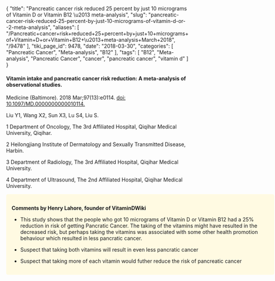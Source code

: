{
    "title": "Pancreatic cancer risk reduced 25 percent by just 10 micrograms of Vitamin D or Vitamin B12 \u2013 meta-analysis",
    "slug": "pancreatic-cancer-risk-reduced-25-percent-by-just-10-micrograms-of-vitamin-d-or--2-meta-analysis",
    "aliases": [
        "/Pancreatic+cancer+risk+reduced+25+percent+by+just+10+micrograms+of+Vitamin+D+or+Vitamin+B12+\u2013+meta-analysis+March+2018",
        "/9478"
    ],
    "tiki_page_id": 9478,
    "date": "2018-03-30",
    "categories": [
        "Pancreatic Cancer",
        "Meta-analysis",
        "B12"
    ],
    "tags": [
        "B12",
        "Meta-analysis",
        "Pancreatic Cancer",
        "cancer",
        "pancreatic cancer",
        "vitamin d"
    ]
}


#### Vitamin intake and pancreatic cancer risk reduction: A meta-analysis of observational studies.

Medicine (Baltimore). 2018 Mar;97(13):e0114. [doi: 10.1097/MD.0000000000010114.](https://doi.org/10.1097/MD.0000000000010114.)

Liu Y1, Wang X2, Sun X3, Lu S4, Liu S.

1 Department of Oncology, The 3rd Affiliated Hospital, Qiqihar Medical University, Qiqihar.

2 Heilongjiang Institute of Dermatology and Sexually Transmitted Disease, Harbin.

3 Department of Radiology, The 3rd Affiliated Hospital, Qiqihar Medical University.

4 Department of Ultrasound, The 2nd Affiliated Hospital, Qiqihar Medical University.

<div class="border" style="background-color:#FFFAE2;padding:15px;margin:10px 0;border-radius:5px;width:700px">

 **Comments by Henry Lahore, founder of VitaminDWiki** 

* This study shows that the people who got 10 micrograms of Vitamin D or Vitamin B12 had a 25% reduction in risk of getting Pancratic Cancer. The taking of the vitamins might have resulted in the decreased risk, but perhaps taking the vitamins was associated with some other health promotion behaviour which resulted in less pancratic cancer.

* Suspect that taking both vitamins will result in even less pancratic cancer

* Suspect that taking more of each vitamin would futher reduce the risk of pancreatic cancer